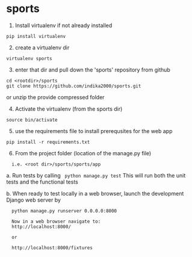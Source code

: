 # sports

1. Install virtualenv if not already installed
  ``` 
  pip install virtualenv
  ``` 
  
2. create a virtualenv dir
  ``` 
  virtualenv sports
  ``` 
  
3. enter that dir and pull down the 'sports' repository from github
  ``` 
  cd <rootdir>/sports
  git clone https://github.com/indika2000/sports.git
  ``` 
  
  or unzip the provide compressed folder
  
4. Activate the virtualenv (from the sports dir)
  ``` 
  source bin/activate
  ``` 
  
5. use the requirements file to install prerequsites for the web app
  ``` 
  pip install -r requirements.txt
  ``` 
  
6. From the project folder (location of the manage.py file)
```
  i.e. <root dir>/sports/sports/app
  ```
  a. Run tests by calling
     ``` 
      python manage.py test
      ```
      This will run both the unit tests and the functional tests
      
  b. When ready to test locally in a web browser, launch the development Django web server by
      
      python manage.py runserver 0.0.0.0:8000
      
      Now in a web browser navigate to:
      http://localhost:8000/
      
      or
      
      http://localhost:8000/fixtures
      
